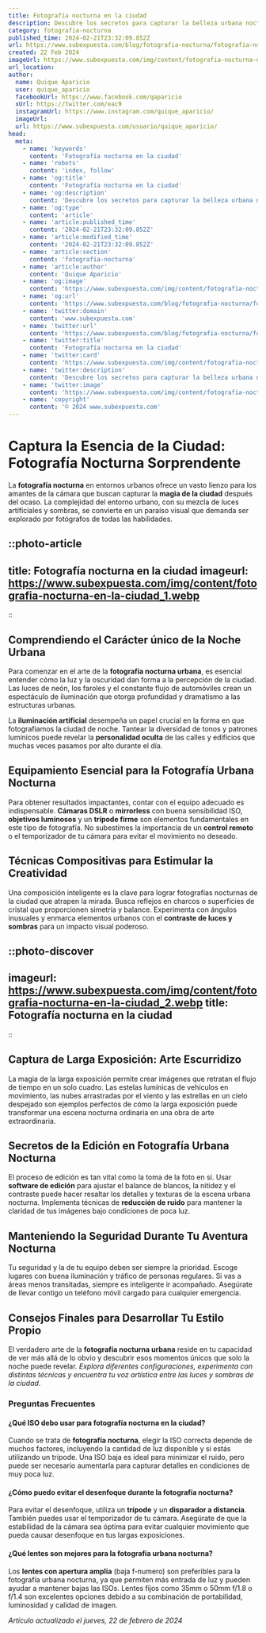 ```yaml
---
title: Fotografía nocturna en la ciudad
description: Descubre los secretos para capturar la belleza urbana nocturna con nuestras técnicas de fotografía. ¡Ilumina tu arte con cada disparo!
category: fotografia-nocturna
published_time: 2024-02-21T23:32:09.852Z
url: https://www.subexpuesta.com/blog/fotografia-nocturna/fotografia-nocturna-en-la-ciudad
created: 22 Feb 2024
imageUrl: https://www.subexpuesta.com/img/content/fotografia-nocturna-en-la-ciudad_1.webp
url_location:
author:
  name: Quique Aparicio
  user: quique_aparicio
  facebookUrl: https://www.facebook.com/qaparicio
  xUrl: https://twitter.com/eac9
  instagramUrl: https://www.instagram.com/quique_aparicio/
  imageUrl: 
  url: https://www.subexpuesta.com/usuario/quique_aparicio/
head:
  meta:
    - name: 'keywords'
      content: 'Fotografía nocturna en la ciudad'
    - name: 'robots'
      content: 'index, follow'
    - name: 'og:title'
      content: 'Fotografía nocturna en la ciudad'
    - name: 'og:description'
      content: 'Descubre los secretos para capturar la belleza urbana nocturna con nuestras técnicas de fotografía. ¡Ilumina tu arte con cada disparo!'
    - name: 'og:type'
      content: 'article'
    - name: 'article:published_time'
      content: '2024-02-21T23:32:09.852Z'
    - name: 'article:modified_time'
      content: '2024-02-21T23:32:09.852Z'
    - name: 'article:section'
      content: 'fotografia-nocturna'
    - name: 'article:author'
      content: 'Quique Aparicio'
    - name: 'og:image'
      content: 'https://www.subexpuesta.com/img/content/fotografia-nocturna-en-la-ciudad_1.webp'
    - name: 'og:url'
      content: 'https://www.subexpuesta.com/blog/fotografia-nocturna/fotografia-nocturna-en-la-ciudad'
    - name: 'twitter:domain'
      content: 'www.subexpuesta.com'
    - name: 'twitter:url'
      content: 'https://www.subexpuesta.com/blog/fotografia-nocturna/fotografia-nocturna-en-la-ciudad'
    - name: 'twitter:title'
      content: 'Fotografía nocturna en la ciudad'
    - name: 'twitter:card'
      content: 'https://www.subexpuesta.com/img/content/fotografia-nocturna-en-la-ciudad_1.webp'
    - name: 'twitter:description'
      content: 'Descubre los secretos para capturar la belleza urbana nocturna con nuestras técnicas de fotografía. ¡Ilumina tu arte con cada disparo!'
    - name: 'twitter:image'
      content: 'https://www.subexpuesta.com/img/content/fotografia-nocturna-en-la-ciudad_1.webp'
    - name: 'copyright'
      content: '© 2024 www.subexpuesta.com'
---
```

# Captura la Esencia de la Ciudad: Fotografía Nocturna Sorprendente

La **fotografía nocturna** en entornos urbanos ofrece un vasto lienzo para los amantes de la cámara que buscan capturar la **magia de la ciudad** después del ocaso. La complejidad del entorno urbano, con su mezcla de luces artificiales y sombras, se convierte en un paraíso visual que demanda ser explorado por fotógrafos de todas las habilidades.


::photo-article
---
title: Fotografía nocturna en la ciudad
imageurl: https://www.subexpuesta.com/img/content/fotografia-nocturna-en-la-ciudad_1.webp
---
::



## Comprendiendo el Carácter único de la Noche Urbana

Para comenzar en el arte de la **fotografía nocturna urbana**, es esencial entender cómo la luz y la oscuridad dan forma a la percepción de la ciudad. Las luces de neón, los faroles y el constante flujo de automóviles crean un espectáculo de iluminación que otorga profundidad y dramatismo a las estructuras urbanas.

La **iluminación artificial** desempeña un papel crucial en la forma en que fotografiamos la ciudad de noche. Tantear la diversidad de tonos y patrones lumínicos puede revelar la **personalidad oculta** de las calles y edificios que muchas veces pasamos por alto durante el día.

## Equipamiento Esencial para la Fotografía Urbana Nocturna

Para obtener resultados impactantes, contar con el equipo adecuado es indispensable. **Cámaras DSLR** o **mirrorless** con buena sensibilidad ISO, **objetivos luminosos** y un **trípode firme** son elementos fundamentales en este tipo de fotografía. No subestimes la importancia de un **control remoto** o el temporizador de tu cámara para evitar el movimiento no deseado.

## Técnicas Compositivas para Estimular la Creatividad

Una composición inteligente es la clave para lograr fotografías nocturnas de la ciudad que atrapen la mirada. Busca reflejos en charcos o superficies de cristal que proporcionen simetría y balance. Experimenta con ángulos inusuales y enmarca elementos urbanos con el **contraste de luces y sombras** para un impacto visual poderoso.


::photo-discover
---
imageurl: https://www.subexpuesta.com/img/content/fotografia-nocturna-en-la-ciudad_2.webp
title: Fotografía nocturna en la ciudad
---
::



## Captura de Larga Exposición: Arte Escurridizo

La magia de la larga exposición permite crear imágenes que retratan el flujo de tiempo en un solo cuadro. Las estelas lumínicas de vehículos en movimiento, las nubes arrastradas por el viento y las estrellas en un cielo despejado son ejemplos perfectos de cómo la larga exposición puede transformar una escena nocturna ordinaria en una obra de arte extraordinaria.

## Secretos de la Edición en Fotografía Urbana Nocturna

El proceso de edición es tan vital como la toma de la foto en sí. Usar **software de edición** para ajustar el balance de blancos, la nitidez y el contraste puede hacer resaltar los detalles y texturas de la escena urbana nocturna. Implementa técnicas de **reducción de ruido** para mantener la claridad de tus imágenes bajo condiciones de poca luz.

## Manteniendo la Seguridad Durante Tu Aventura Nocturna

Tu seguridad y la de tu equipo deben ser siempre la prioridad. Escoge lugares con buena iluminación y tráfico de personas regulares. Si vas a áreas menos transitadas, siempre es inteligente ir acompañado. Asegúrate de llevar contigo un teléfono móvil cargado para cualquier emergencia.

## Consejos Finales para Desarrollar Tu Estilo Propio

El verdadero arte de la **fotografía nocturna urbana** reside en tu capacidad de ver más allá de lo obvio y descubrir esos momentos únicos que solo la noche puede revelar. *Explora diferentes configuraciones, experimenta con distintas técnicas y encuentra tu voz artística entre las luces y sombras de la ciudad*.

### Preguntas Frecuentes

#### ¿Qué ISO debo usar para fotografía nocturna en la ciudad?
Cuando se trata de **fotografía nocturna**, elegir la ISO correcta depende de muchos factores, incluyendo la cantidad de luz disponible y si estás utilizando un trípode. Una ISO baja es ideal para minimizar el ruido, pero puede ser necesario aumentarla para capturar detalles en condiciones de muy poca luz.

#### ¿Cómo puedo evitar el desenfoque durante la fotografía nocturna?
Para evitar el desenfoque, utiliza un **trípode** y un **disparador a distancia**. También puedes usar el temporizador de tu cámara. Asegúrate de que la estabilidad de la cámara sea óptima para evitar cualquier movimiento que pueda causar desenfoque en tus largas exposiciones.

#### ¿Qué lentes son mejores para la fotografía urbana nocturna?
Los **lentes con apertura amplia** (baja f-numero) son preferibles para la fotografía urbana nocturna, ya que permiten más entrada de luz y pueden ayudar a mantener bajas las ISOs. Lentes fijos como 35mm o 50mm f/1.8 o f/1.4 son excelentes opciones debido a su combinación de portabilidad, luminosidad y calidad de imagen.

_Artículo actualizado el jueves, 22 de febrero de 2024_